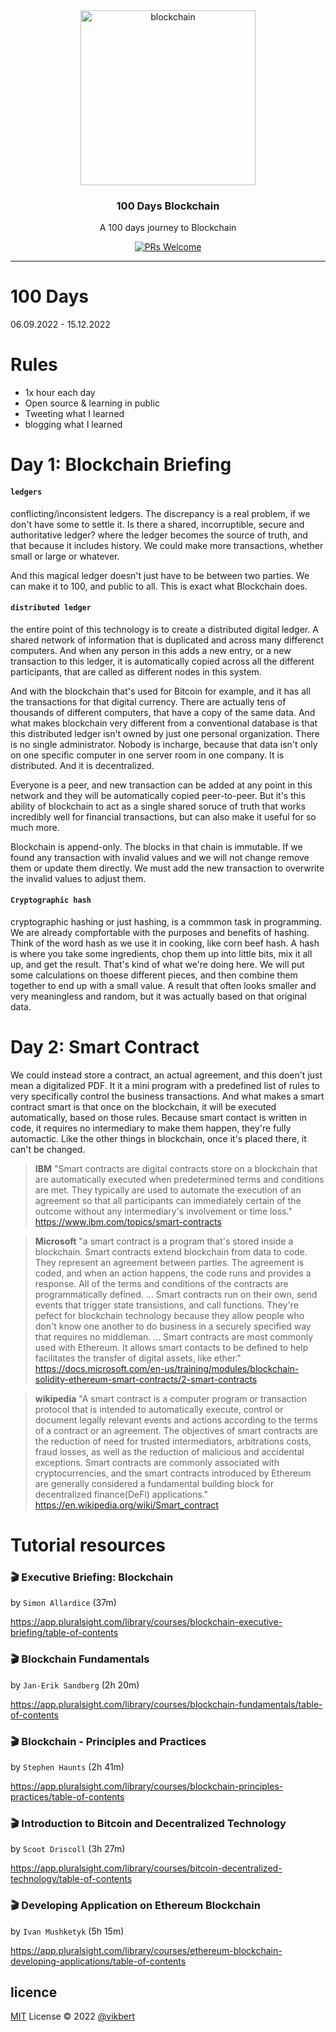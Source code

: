 <div align="center">
  <img src="https://thumbs.dreamstime.com/b/digitales-logo-blockchain-ikonenentwurf-cryptocurrency-vektors-201091629.jpg" width="280px" alt="blockchain" />
  <h3>100 Days Blockchain</h3>
  <p>A 100 days journey to Blockchain</p>

  <p>
    <a href="#">
      <img src="https://img.shields.io/badge/PRs-Welcome-brightgreen.svg?style=flat-square" alt="PRs Welcome">
    </a>
  </p>
</div>

---

# 100 Days
06.09.2022 - 15.12.2022

# Rules
- 1x hour each day
- Open source & learning in public
- Tweeting what I learned
- blogging what I learned

# Day 1: Blockchain Briefing
#### `ledgers`
conflicting/inconsistent ledgers. The discrepancy is a real problem, if we don't have some to settle it.
Is there a shared, incorruptible, secure and authoritative ledger? where the ledger becomes the source 
of truth, and that because it includes history. We could make more transactions, whether small or large or 
whatever.

And this magical ledger doesn't just have to be between two parties. We can make it to 100, and public to all.
This is exact what Blockchain does.

#### `distributed ledger`
the entire point of this technology is to create a distributed digital ledger. A shared network of information that is duplicated and across many differenct computers. And when any person in this adds a new entry, or a new transaction to this 
ledger, it is automatically copied across all the different participants, that are called as different nodes in this system.

And with the blockchain that's used for Bitcoin for example, and it has all the transactions for that digital currency.
There are actually tens of thousands of different computers, that have a copy of the same data. And what makes blockchain very different from a conventional database is that this distributed ledger isn't owned by just one personal organization. There is no single administrator. Nobody is incharge, because that data isn't only on one specific computer in one server room in one company. It is distributed. And it is decentralized.

Everyone is a peer, and new transaction can be added at any point in this network and they will be automatically copied peer-to-peer. But it's this ability of blockchain to act as a single shared soruce of truth that works incredibly well for financial transactions, but can also make it useful for so much more.

Blockchain is append-only. The blocks in that chain is immutable. If we found any transaction with invalid values and we will not change remove them or update them directly. We must add the new transaction to overwrite the invalid values to adjust them.

#### `Cryptographic hash`
cryptographic hashing or just hashing, is a commmon task in programming.
We are already compfortable with the purposes and benefits of hashing. Think of the word hash as we use it in cooking, like corn beef hash. A hash is where you take some ingredients, chop them up into little bits, mix it all up, and get the result.
That's kind of what we're doing here. We will put some calculations on thoese different pieces, and then combine them together
to end up with a small value. A result that often looks smaller and very meaningless and random, but it was actually based on that original data.

# Day 2: Smart Contract
We could instead store a contract, an actual agreement, and this doen't just mean
a digitalized PDF. It it a mini program with a predefined list of rules to very specifically control the business transactions. And what makes a smart contract smart is that once on the blockchain, it will be executed automatically, based on those rules. Because smart contact is written in code, it requires no intermediary to make them happen, they're fully automactic. Like the other things in blockchain, once it's placed there, it can't be changed.

> **IBM** "Smart contracts are digital contracts store on a blockchain that are automatically executed when predetermined terms and conditions are met. They typically are used to automate the execution of an agreement so that all participants can immediately certain of the outcome without any intermediary's involvement or time loss."
<https://www.ibm.com/topics/smart-contracts>


> **Microsoft** "a smart contract is a program that's stored inside a blockchain. Smart contracts extend blockchain from data to code. They represent an agreement between parties. The agreement is coded, and when an action happens, the code runs and provides a response. All of the terms and conditions of the contracts are programmatically defined. ... Smart contracts run on their own, send events that trigger state transistions, and call functions. They're pefect for blockchain technology because they allow people who don't know one another to do business in a securely specified way that requires no middleman. ... Smart contracts are most commonly used with Ethereum. It allows smart contacts to be defined to help facilitates the transfer of digital assets, like ether."
<https://docs.microsoft.com/en-us/training/modules/blockchain-solidity-ethereum-smart-contracts/2-smart-contracts>
> 

> **wikipedia** "A smart contract is a computer program or transaction protocol that is intended to automatically execute, control or document legally relevant events and actions according to the terms of a contract or an agreement. The objectives of smart contracts are the reduction of need for trusted intermediators, arbitrations costs, fraud losses, as well as the reduction of malicious and accidental exceptions. Smart contracts are commonly associated with cryptocurrencies, and the smart contracts introduced by Ethereum are generally considered a fundamental building block for decentralized finance(DeFi) applications." <https://en.wikipedia.org/wiki/Smart_contract>
 
# Tutorial resources
### 🎬 Executive Briefing: Blockchain
by `Simon Allardice` (37m)


https://app.pluralsight.com/library/courses/blockchain-executive-briefing/table-of-contents

### 🎬 Blockchain Fundamentals
by `Jan-Erik Sandberg` (2h 20m)

https://app.pluralsight.com/library/courses/blockchain-fundamentals/table-of-contents


### 🎬 Blockchain - Principles and Practices
by `Stephen Haunts` (2h 41m)

https://app.pluralsight.com/library/courses/blockchain-principles-practices/table-of-contents


### 🎬  Introduction to Bitcoin and Decentralized Technology
by `Scoot Driscoll` (3h 27m)

https://app.pluralsight.com/library/courses/bitcoin-decentralized-technology/table-of-contents


### 🎬  Developing Application on Ethereum Blockchain
by `Ivan Mushketyk` (5h 15m)

https://app.pluralsight.com/library/courses/ethereum-blockchain-developing-applications/table-of-contents


## licence

[MIT](./LICENSE) License © 2022 [@vikbert](https://vikbert.github.io/)